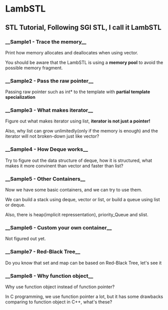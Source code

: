 # LambSTL
## STL Tutorial, Following SGI STL, I call it LambSTL

### \_\_Sample1 - Trace the memory\_\_

Print how memory allocates and deallocates when using vector.

You should be aware that the LambSTL is using a **memory pool** to avoid the possible memory fragment.

### \_\_Sample2 - Pass the raw pointer\_\_

Passing raw pointer such as int* to the template with **partial template specialization**

### \_\_Sample3 - What makes iterator\_\_

Figure out what makes iterator using list, **iterator is not just a pointer!**

Also, why list can grow unlimitedly(only if the memory is enough) and the iterator will not broken-down just like vector?

### \_\_Sample4 - How Deque works\_\_

Try to figure out the data structure of deque, how it is structured, what makes it more convinent than vector and faster than list? 

### \_\_Sample5 - Other Containers\_\_

Now we have some basic containers, and we can try to use them.

We can build a stack using deque, vector or list, or build a queue using list or deque.

Also, there is heap(implicit repressentation), priority_Queue and slist.

### \_\_Sample6 - Custom your own container\_\_

Not figured out yet.

### \_\_Sample7 - Red-Black Tree\_\_

Do you know that set and map can be based on Red-Black Tree, let's see it

### \_\_Sample8 - Why function object\_\_

Why use function object instead of function pointer? 

In C programming, we use function pointer a lot, but it has some drawbacks comparing to function object in C++, what's these?
